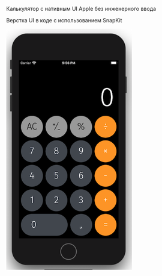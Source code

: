 Калькулятор с нативным UI Apple без инженерного ввода

Верстка UI в коде с использованием SnapKit

![alt tag](https://github.com/Engwar/screenshots/blob/master/Native%20Apple%20UI%20Calc.png)
